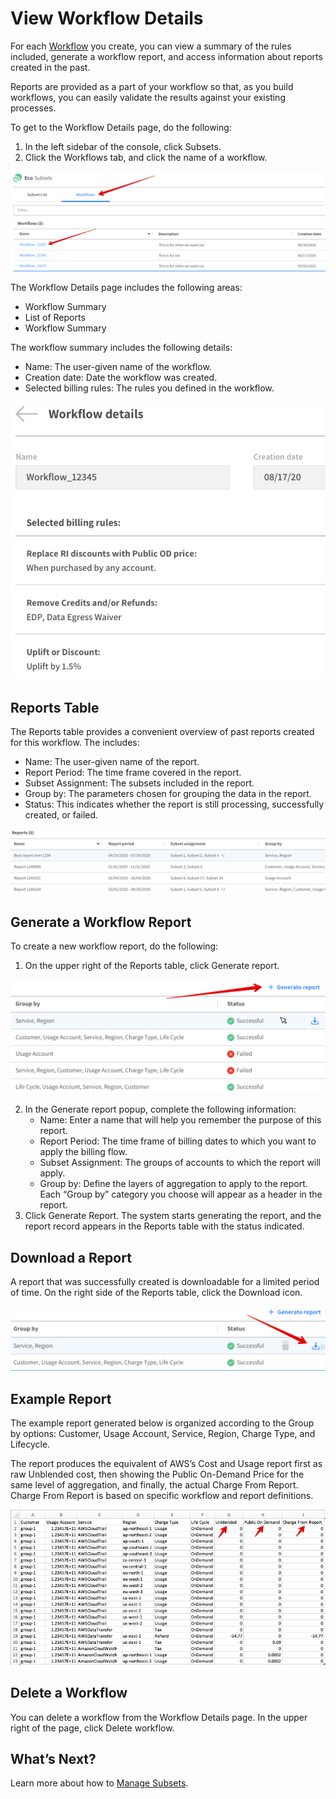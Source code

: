 # View Workflow Details

For each [Workflow](eco/tutorials/manage-workflows) you create, you can view a summary of the rules included, generate a workflow report, and access information about reports created in the past.

Reports are provided as a part of your workflow so that, as you build workflows, you can easily validate the results against your existing processes.

To get to the Workflow Details page, do the following:
1. In the left sidebar of the console, click Subsets.
2. Click the Workflows tab, and click the name of a workflow.

<img src="/eco/_media/tutorials-view-workflow-details-01.png" />

The Workflow Details page includes the following areas:
- Workflow Summary
- List of Reports
- Workflow Summary

The workflow summary includes the following details:
- Name: The user-given name of the workflow.
- Creation date: Date the workflow was created.
- Selected billing rules: The rules you defined in the workflow.

<img src="/eco/_media/tutorials-view-workflow-details-02.png" />

## Reports Table

The Reports table provides a convenient overview of past reports created for this workflow. The includes:
- Name: The user-given name of the report.
- Report Period: The time frame covered in the report.
- Subset Assignment: The subsets included in the report.
- Group by: The parameters chosen for grouping the data in the report.
- Status: This indicates whether the report is still processing, successfully created, or failed.

<img src="/eco/_media/tutorials-view-workflow-details-03.png" />

## Generate a Workflow Report

To create a new workflow report, do the following:
1. On the upper right of the Reports table, click Generate report.

<img src="/eco/_media/tutorials-view-workflow-details-04.png" />

2. In the Generate report popup, complete the following information:
   - Name: Enter a name that will help you remember the purpose of this report.
   - Report Period: The time frame of billing dates to which you want to apply the billing flow.
   - Subset Assignment: The groups of accounts to which the report will apply.
   - Group by: Define the layers of aggregation to apply to the report. Each “Group by” category you choose will appear as a header in the report.
3. Click Generate Report. The system starts generating the report, and the report record appears in the Reports table with the status indicated.

## Download a Report

A report that was successfully created is downloadable for a limited period of time. On the right side of the Reports table, click the Download icon.

<img src="/eco/_media/tutorials-view-workflow-details-05.png" />

## Example Report

The example report generated below is organized according to the Group by options: Customer, Usage Account, Service, Region, Charge Type, and Lifecycle.

The report produces the equivalent of AWS’s Cost and Usage report first as raw Unblended cost, then showing the Public On-Demand Price for the same level of aggregation, and finally, the actual Charge From Report. Charge From Report is based on specific workflow and report definitions.

<img src="/eco/_media/tutorials-view-workflow-details-06.png" />

## Delete a Workflow

You can delete a workflow from the Workflow Details page. In the upper right of the page, click Delete workflow.

## What’s Next?

Learn more about how to [Manage Subsets](cloud-analyzer/tutorials/manage-subsets).
